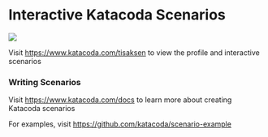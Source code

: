 # Interactive Katacoda Scenarios

[![](http://shields.katacoda.com/katacoda/tisaksen/count.svg)](https://www.katacoda.com/tisaksen "Get your profile on Katacoda.com")

Visit https://www.katacoda.com/tisaksen to view the profile and interactive scenarios

### Writing Scenarios
Visit https://www.katacoda.com/docs to learn more about creating Katacoda scenarios

For examples, visit https://github.com/katacoda/scenario-example
